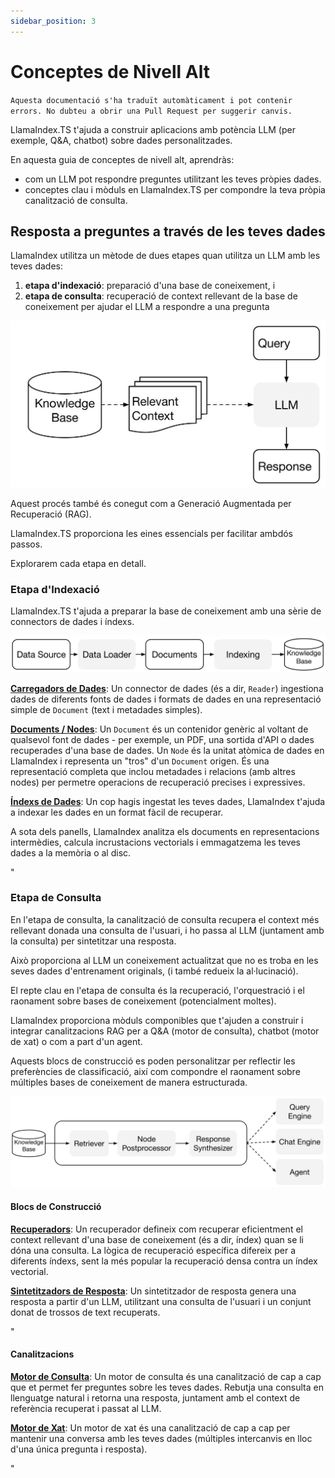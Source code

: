 ```yaml
---
sidebar_position: 3
---
```


# Conceptes de Nivell Alt

`Aquesta documentació s'ha traduït automàticament i pot contenir errors. No dubteu a obrir una Pull Request per suggerir canvis.`

LlamaIndex.TS t'ajuda a construir aplicacions amb potència LLM (per exemple, Q&A, chatbot) sobre dades personalitzades.

En aquesta guia de conceptes de nivell alt, aprendràs:

- com un LLM pot respondre preguntes utilitzant les teves pròpies dades.
- conceptes clau i mòduls en LlamaIndex.TS per compondre la teva pròpia canalització de consulta.

## Resposta a preguntes a través de les teves dades

LlamaIndex utilitza un mètode de dues etapes quan utilitza un LLM amb les teves dades:

1. **etapa d'indexació**: preparació d'una base de coneixement, i
2. **etapa de consulta**: recuperació de context rellevant de la base de coneixement per ajudar el LLM a respondre a una pregunta

![](./_static/concepts/rag.jpg)

Aquest procés també és conegut com a Generació Augmentada per Recuperació (RAG).

LlamaIndex.TS proporciona les eines essencials per facilitar ambdós passos.

Explorarem cada etapa en detall.

### Etapa d'Indexació

LlamaIndex.TS t'ajuda a preparar la base de coneixement amb una sèrie de connectors de dades i índexs.

![](./_static/concepts/indexing.jpg)

[**Carregadors de Dades**](./modules/high_level/data_loader.md):
Un connector de dades (és a dir, `Reader`) ingestiona dades de diferents fonts de dades i formats de dades en una representació simple de `Document` (text i metadades simples).

[**Documents / Nodes**](./modules/high_level/documents_and_nodes.md): Un `Document` és un contenidor genèric al voltant de qualsevol font de dades - per exemple, un PDF, una sortida d'API o dades recuperades d'una base de dades. Un `Node` és la unitat atòmica de dades en LlamaIndex i representa un "tros" d'un `Document` origen. És una representació completa que inclou metadades i relacions (amb altres nodes) per permetre operacions de recuperació precises i expressives.

[**Índexs de Dades**](./modules/high_level/data_index.md):
Un cop hagis ingestat les teves dades, LlamaIndex t'ajuda a indexar les dades en un format fàcil de recuperar.

A sota dels panells, LlamaIndex analitza els documents en representacions intermèdies, calcula incrustacions vectorials i emmagatzema les teves dades a la memòria o al disc.

"

### Etapa de Consulta

En l'etapa de consulta, la canalització de consulta recupera el context més rellevant donada una consulta de l'usuari,
i ho passa al LLM (juntament amb la consulta) per sintetitzar una resposta.

Això proporciona al LLM un coneixement actualitzat que no es troba en les seves dades d'entrenament originals,
(i també redueix la al·lucinació).

El repte clau en l'etapa de consulta és la recuperació, l'orquestració i el raonament sobre bases de coneixement (potencialment moltes).

LlamaIndex proporciona mòduls componibles que t'ajuden a construir i integrar canalitzacions RAG per a Q&A (motor de consulta), chatbot (motor de xat) o com a part d'un agent.

Aquests blocs de construcció es poden personalitzar per reflectir les preferències de classificació, així com compondre el raonament sobre múltiples bases de coneixement de manera estructurada.

![](./_static/concepts/querying.jpg)

#### Blocs de Construcció

[**Recuperadors**](./modules/low_level/retriever.md):
Un recuperador defineix com recuperar eficientment el context rellevant d'una base de coneixement (és a dir, índex) quan se li dóna una consulta.
La lògica de recuperació específica difereix per a diferents índexs, sent la més popular la recuperació densa contra un índex vectorial.

[**Sintetitzadors de Resposta**](./modules/low_level/response_synthesizer.md):
Un sintetitzador de resposta genera una resposta a partir d'un LLM, utilitzant una consulta de l'usuari i un conjunt donat de trossos de text recuperats.

"

#### Canalitzacions

[**Motor de Consulta**](./modules/high_level/query_engine.md):
Un motor de consulta és una canalització de cap a cap que et permet fer preguntes sobre les teves dades.
Rebutja una consulta en llenguatge natural i retorna una resposta, juntament amb el context de referència recuperat i passat al LLM.

[**Motor de Xat**](./modules/high_level/chat_engine.md):
Un motor de xat és una canalització de cap a cap per mantenir una conversa amb les teves dades
(múltiples intercanvis en lloc d'una única pregunta i resposta).

"
